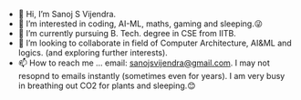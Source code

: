 - 👋 Hi, I’m Sanoj S Vijendra.
- 👀 I’m interested in coding, AI-ML, maths, gaming and sleeping.😜
- 🌱 I’m currently pursuing B. Tech. degree in CSE from IITB.
- 💞️ I’m looking to collaborate in field of Computer Architecture, AI&ML and logics. (and exploring further interests).
- 📫 How to reach me ... email: sanojsvijendra@gmail.com. I may not resopnd to emails instantly (sometimes even for years). I am very busy in breathing out CO2 for plants and sleeping.😊

<!---
Sanoj-S-Vijendra/Sanoj-S-Vijendra is a ✨ special ✨ repository because its `README.md` (this file) appears on your GitHub profile.
You can click the Preview link to take a look at your changes.
--->
